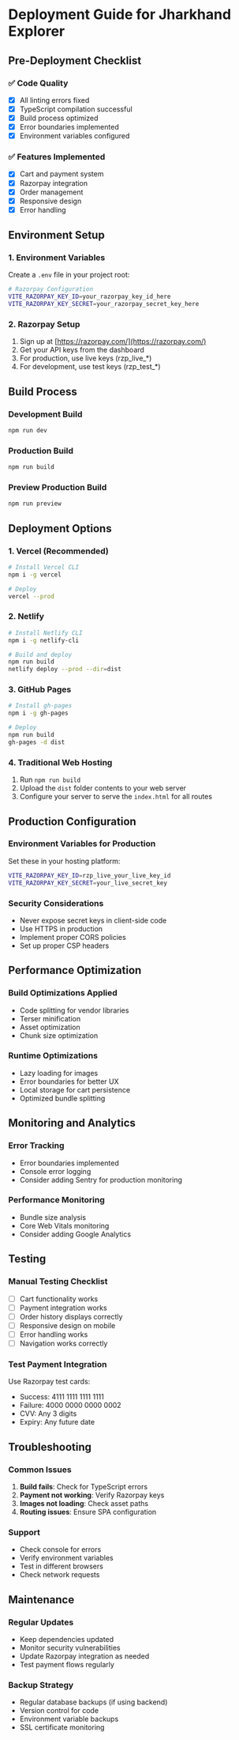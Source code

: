 # Deployment Guide for Jharkhand Explorer

## Pre-Deployment Checklist

### ✅ Code Quality
- [x] All linting errors fixed
- [x] TypeScript compilation successful
- [x] Build process optimized
- [x] Error boundaries implemented
- [x] Environment variables configured

### ✅ Features Implemented
- [x] Cart and payment system
- [x] Razorpay integration
- [x] Order management
- [x] Responsive design
- [x] Error handling

## Environment Setup

### 1. Environment Variables
Create a `.env` file in your project root:

```bash
# Razorpay Configuration
VITE_RAZORPAY_KEY_ID=your_razorpay_key_id_here
VITE_RAZORPAY_KEY_SECRET=your_razorpay_secret_key_here
```

### 2. Razorpay Setup
1. Sign up at [https://razorpay.com/](https://razorpay.com/)
2. Get your API keys from the dashboard
3. For production, use live keys (rzp_live_*)
4. For development, use test keys (rzp_test_*)

## Build Process

### Development Build
```bash
npm run dev
```

### Production Build
```bash
npm run build
```

### Preview Production Build
```bash
npm run preview
```

## Deployment Options

### 1. Vercel (Recommended)
```bash
# Install Vercel CLI
npm i -g vercel

# Deploy
vercel --prod
```

### 2. Netlify
```bash
# Install Netlify CLI
npm i -g netlify-cli

# Build and deploy
npm run build
netlify deploy --prod --dir=dist
```

### 3. GitHub Pages
```bash
# Install gh-pages
npm i -g gh-pages

# Deploy
npm run build
gh-pages -d dist
```

### 4. Traditional Web Hosting
1. Run `npm run build`
2. Upload the `dist` folder contents to your web server
3. Configure your server to serve the `index.html` for all routes

## Production Configuration

### Environment Variables for Production
Set these in your hosting platform:

```bash
VITE_RAZORPAY_KEY_ID=rzp_live_your_live_key_id
VITE_RAZORPAY_KEY_SECRET=your_live_secret_key
```

### Security Considerations
- Never expose secret keys in client-side code
- Use HTTPS in production
- Implement proper CORS policies
- Set up proper CSP headers

## Performance Optimization

### Build Optimizations Applied
- Code splitting for vendor libraries
- Terser minification
- Asset optimization
- Chunk size optimization

### Runtime Optimizations
- Lazy loading for images
- Error boundaries for better UX
- Local storage for cart persistence
- Optimized bundle splitting

## Monitoring and Analytics

### Error Tracking
- Error boundaries implemented
- Console error logging
- Consider adding Sentry for production monitoring

### Performance Monitoring
- Bundle size analysis
- Core Web Vitals monitoring
- Consider adding Google Analytics

## Testing

### Manual Testing Checklist
- [ ] Cart functionality works
- [ ] Payment integration works
- [ ] Order history displays correctly
- [ ] Responsive design on mobile
- [ ] Error handling works
- [ ] Navigation works correctly

### Test Payment Integration
Use Razorpay test cards:
- Success: 4111 1111 1111 1111
- Failure: 4000 0000 0000 0002
- CVV: Any 3 digits
- Expiry: Any future date

## Troubleshooting

### Common Issues
1. **Build fails**: Check for TypeScript errors
2. **Payment not working**: Verify Razorpay keys
3. **Images not loading**: Check asset paths
4. **Routing issues**: Ensure SPA configuration

### Support
- Check console for errors
- Verify environment variables
- Test in different browsers
- Check network requests

## Maintenance

### Regular Updates
- Keep dependencies updated
- Monitor security vulnerabilities
- Update Razorpay integration as needed
- Test payment flows regularly

### Backup Strategy
- Regular database backups (if using backend)
- Version control for code
- Environment variable backups
- SSL certificate monitoring
